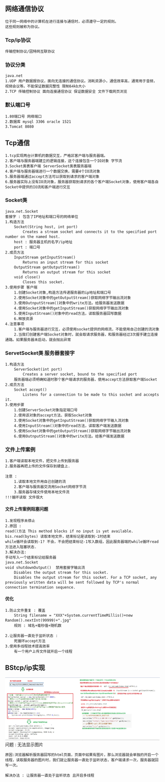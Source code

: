 ## 网络通信协议
	位于同一网络中的计算机在进行连接与通信时，必须遵守一定的规则。
	这些规则被称为协议。
### Tcp/ip协议
	传输控制协议/因特网互联协议
### 协议分类
	java.net 
	1.UDP 用户数据报协议，面向无连接的通信协议。消耗资源小，通信效率高，通常用于音频，视频会议等。不能保证数据完整性 限制64kb大小
	2.TCP 传输控制协议 面向连接通信协议 保证数据安全 文件下载网页浏览
### 默认端口号
	1.80端口号 网络端口 
	2.数据库 mysql 3306 oracle 1521
	3.Tomcat 8080
## Tcp通信
	1.tcp实现两台计算机的数据交互，严格区客户端与服务器端。
	2.客户端与服务器端建立的逻辑连接，这个连接包含一个IO对象 字节流
	3.Socket类表客户端 ServerSocket类表服务器端 
	4.客户端与服务器端进行一个数据交换，需要4个IO流对象
	5.服务器端通过accept方法可以获取到请求的客户端对象
	6.服务器实际上没有IO流对象，服务器获取到请求的各个客户端Socket对象，使用客户端各自Socket中提供的IO流和客户端进行交互
### Socket类
	java.net.Socket 
	套接字 : 包含了IP地址和端口号的网络单位
	1.构造方法
		Socket(String host, int port) 
			Creates a stream socket and connects it to the specified port number on the named host.
		host : 服务器主机的名字/ip地址
		port : 端口号
	2.成员方法
		InputStream getInputStream() 
			Returns an input stream for this socket
		OutputStream getOutputStream() 
			Returns an output stream for this socket  
		void close() 
			Closes this socket.
	3.使用步骤 客户端
		1.创建Socket对象,构造方法传递服务器的ip地址和端口号
		2.使用Socket对象中的getOutputStream()获取网络字节输出流对象
		3.使用OutnputStream()对象中的write方法。给服务器发送数据
		4.使用Socket对象中的getInputStream()获取网络字节输出流对象
		5.使用InputStream()对象中的read方法，读取服务器回写数据
		6.释放资源
	4.注意事项
		1.客户端与服务器进行交互，必须使用socket提供的网络流，不能使用自己创建的流对象
		2.当我们创建客户端Socket对象时，就会取请求服务器，和服务器经过3次握手建立连接通路。如果服务器未启动，就会抛出异常

### ServetSocket类 服务器套接字
	1.构造方法
		ServerSocket(int port) 
			Creates a server socket, bound to the specified port
		服务器端必须明确知道时那个客户端请求的服务器，使用accept方法获取客户端Socket
	2.成员方法
		Socket accept() 
			Listens for a connection to be made to this socket and accepts it.
	3.使用步骤
		1.创建ServerSocket对象指定端口号
		2.使用该对象的accept方法，获取Socket对象
		3.使用Socket对象中的getInputStream()获取网络字节输入流对象
		4.使用InputStream()对象中的read方法，读取客户端发送数据
		5.使用Socket对象中的getOutputStream()获取网络字节输出流对象
		6.使用OutnputStream()对象中的write方法。给客户端发送数据

### 文件上传案例
	1.客户端读取本地文件，把文件上传到服务器
	2.服务器再把上传的文件保存到硬盘上.

	注意 :
		1.读取本地文件用自己创建的流
		2.客户端与服务器交流用Socket网络字节流
		3.服务器存储文件使用本地文件流
	!!!循环读取 文件很大

#### 文件上传案例阻塞问题
	1.发现程序未停止
	2.原因 :
	read()方法 This method blocks if no input is yet available.
	bis.read(bytes) 读取本地文件，结束标记是读取到-1时结束
	while循环会读取到-1? 不会，不会把结束标记-1写入数组，因此服务器端的while循环read方法进入阻塞状态.
	3.解决办法:
	手动写入一个结束标记给服务器
	java.net.Socket 
	void shutdownOutput()  禁用套接字输出流
		Disables the output stream for this socket. 
		Disables the output stream for this socket. For a TCP socket, any previously written data will be sent followed by TCP's normal connection termination sequence.
#### 优化
	1.防止文件重复 : 覆盖
		String filename = "XXX"+System.currentTimeMillis()+new Random().nextInt(99999)+".jpg"
		规则 : 域名+毫秒值+随机数

	2.让服务器一直处于监听状态 :
		死循环accept方法
	3.使用多线程技术提高效率
		有一个用户上传文件就开启一个线程

## BStcp/ip实现
![](7.png)
	问题 : 无法显示图片

	原因:浏览器解析服务器回写的html页面，页面中如果有图片，那么浏览器就会单独的开启一个线程，读取服务器的图片时，我们就让服务器一直处于监听状态，客户端请求一次，服务器就回写一次。

	解决办法 : 让服务器一直处于监听状态 且开启多线程